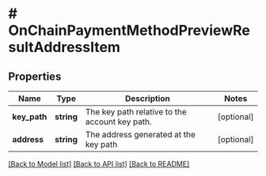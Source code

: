 # # OnChainPaymentMethodPreviewResultAddressItem

## Properties

Name | Type | Description | Notes
------------ | ------------- | ------------- | -------------
**key_path** | **string** | The key path relative to the account key path. | [optional]
**address** | **string** | The address generated at the key path | [optional]

[[Back to Model list]](../../README.md#models) [[Back to API list]](../../README.md#endpoints) [[Back to README]](../../README.md)
